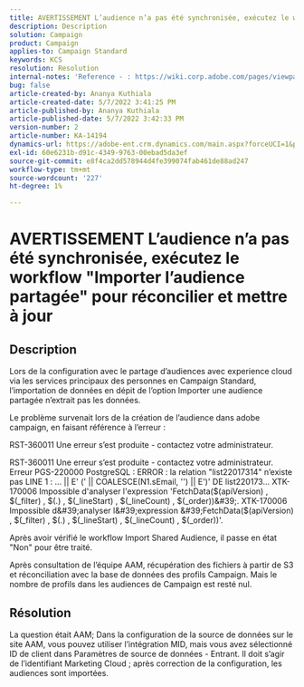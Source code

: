 ```yaml
---
title: AVERTISSEMENT L’audience n’a pas été synchronisée, exécutez le workflow "Importer l’audience partagée" pour réconcilier et mettre à jour
description: Description
solution: Campaign
product: Campaign
applies-to: Campaign Standard
keywords: KCS
resolution: Resolution
internal-notes: 'Reference - : https://wiki.corp.adobe.com/pages/viewpage.action?pageId=1061261145#space-menu-link-content  Resolved in - https://jira.corp.adobe.com/browse/CAMP-34744'
bug: false
article-created-by: Ananya Kuthiala
article-created-date: 5/7/2022 3:41:25 PM
article-published-by: Ananya Kuthiala
article-published-date: 5/7/2022 3:42:33 PM
version-number: 2
article-number: KA-14194
dynamics-url: https://adobe-ent.crm.dynamics.com/main.aspx?forceUCI=1&pagetype=entityrecord&etn=knowledgearticle&id=0544c621-1cce-ec11-a7b5-0022480a8e40
exl-id: 60e6231b-d91c-4349-9763-00ebad5da3ef
source-git-commit: e8f4ca2dd578944d4fe399074fab461de88ad247
workflow-type: tm+mt
source-wordcount: '227'
ht-degree: 1%

---
```


# AVERTISSEMENT L’audience n’a pas été synchronisée, exécutez le workflow &quot;Importer l’audience partagée&quot; pour réconcilier et mettre à jour

## Description


Lors de la configuration avec le partage d’audiences avec experience cloud via les services principaux des personnes en Campaign Standard, l’importation de données en dépit de l’option Importer une audience partagée n’extrait pas les données.

Le problème survenait lors de la création de l’audience dans adobe campaign, en faisant référence à l’erreur :



RST-360011 Une erreur s’est produite - contactez votre administrateur.

RST-360011 Une erreur s’est produite - contactez votre administrateur.
Erreur PGS-220000 PostgreSQL : ERROR : la relation &quot;list22017314&quot; n’existe pas LINE 1 : ... || E&#39; (&#39; || COALESCE(N1.sEmail, &#39;&#39;) || E&#39;)&#39; DE list220173... XTK-170006 Impossible d&#39;analyser l&#39;expression &#39;FetchData($(apiVersion) , $(_filter) , $(.) , $(_lineStart) , $(_lineCount) , $(_order))&#39;.
XTK-170006 Impossible d&#39;analyser l&#39;expression &#39;FetchData($(apiVersion) , $(_filter) , $(.) , $(_lineStart) , $(_lineCount) , $(_order))&#39;.





Après avoir vérifié le workflow Import Shared Audience, il passe en état &quot;Non&quot; pour être traité.

Après consultation de l’équipe AAM, récupération des fichiers à partir de S3 et réconciliation avec la base de données des profils Campaign. Mais le nombre de profils dans les audiences de Campaign est resté nul.


## Résolution


La question était AAM; Dans la configuration de la source de données sur le site AAM, vous pouvez utiliser l’intégration MID, mais vous avez sélectionné ID de client dans Paramètres de source de données - Entrant. Il doit s’agir de l’identifiant Marketing Cloud ; après correction de la configuration, les audiences sont importées.
